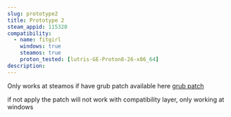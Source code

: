 ```yaml
---
slug: prototype2
title: Prototype 2
steam_appid: 115320
compatibility:
  - name: fitgirl
    windows: true
    steamos: true
    proton_tested: [lutris-GE-Proton8-26-x86_64]
description:
---
```

Only works at steamos if have grub patch available here [grub patch](https://github.com/pdx-rico/hogwarts-steamdeck-fix)

if not apply the patch will not work with compatibility layer, only working at windows
